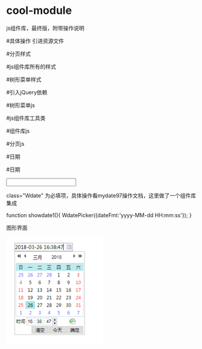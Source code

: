 # cool-module
js组件库，最终版，附带操作说明

#具体操作
引进资源文件

#分页样式

<link rel="stylesheet" type="text/css" href="css/css/tz-page.css"/>

#js组件库所有的样式

<link rel="stylesheet" href="css/css/sg.css" />

#树形菜单样式 

<link rel="stylesheet" type="text/css" href="tree/tm_tree.css"/>

#引入jQuery依赖

<script type="text/javascript" src="js/jquery-1.11.2.min.js"></script>

#树形菜单js

<script type="text/javascript" src="tree/tm_tree.js" ></script>

#js组件库工具类

<script type="text/javascript" src="js/sgutil.js"></script>

#组件库js

<script type="text/javascript" src="js/sg.js"></script>

#分页js

<script type="text/javascript" src="js/tz_page.js" ></script>
#日期

<script type="text/javascript" src="js/date/WdatePicker.js" ></script>



#日期

<input type="text" id="searchStartTime" class="Wdate" onclick="showdate1()">

class="Wdate" 为必填项，具体操作看mydate97操作文档，这里做了一个组件库集成

function showdate1(){
   WdatePicker({dateFmt:'yyyy-MM-dd HH:mm:ss'});
}

图形界面

![日历](https://github.com/coolfxl/cool-module/blob/master/pictures/date.jpg)


![]()

